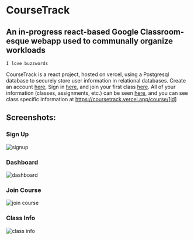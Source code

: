 # CourseTrack
## An in-progress react-based Google Classroom-esque webapp used to communally organize workloads
```
I love buzzwords
```

CourseTrack is a react project, hosted on vercel, using a Postgresql database to securely store user information in relational databases. 
Create an account [here](https://coursetrack.vercel.app/auth/signup), Sign in [here](https://coursetrack.vercel.app/auth/login), and join your first class [here](https://coursetrack.vercel.app/course/join).
All of your information (classes, assignments, etc.) can be seen [here](https://coursetrack.vercel.app/info), and you can see class specific information at https://coursetrack.vercel.app/course/[id]

## Screenshots:

### Sign Up
![signup](https://i.ibb.co/NmSxgGq/Screenshot-2024-12-16-at-2-43-47-PM.png)

### Dashboard 
![dashboard](https://i.ibb.co/JF4KygF/Screenshot-2024-12-16-at-2-47-07-PM.png)

### Join Course
![join course](https://i.ibb.co/BrR30st/Screenshot-2024-12-16-at-2-45-43-PM.png)

### Class Info
![class info](https://i.ibb.co/yRSp2PT/Screenshot-2024-12-16-at-2-46-46-PM.png)
